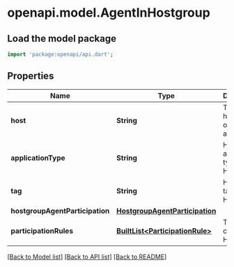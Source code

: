 # openapi.model.AgentInHostgroup

## Load the model package
```dart
import 'package:openapi/api.dart';
```

## Properties
Name | Type | Description | Notes
------------ | ------------- | ------------- | -------------
**host** | **String** | The hostname of the agent. | 
**applicationType** | **String** | Host Group application type. HIDDEN. | [optional] 
**tag** | **String** | Host Group tag. HIDDEN. | [optional] 
**hostgroupAgentParticipation** | [**HostgroupAgentParticipation**](HostgroupAgentParticipation.md) |  | [optional] 
**participationRules** | [**BuiltList&lt;ParticipationRule&gt;**](ParticipationRule.md) | The host condition. HIDDEN. | [optional] 

[[Back to Model list]](../README.md#documentation-for-models) [[Back to API list]](../README.md#documentation-for-api-endpoints) [[Back to README]](../README.md)


